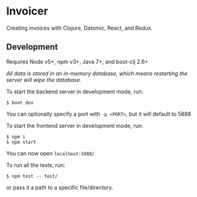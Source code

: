 # Invoicer

Creating invoices with Clojure, Datomic, React, and Redux.

## Development

Requires Node v5+, npm v3+, Java 7+, and boot-clj 2.6+

*All data is stored in an in-memory database, which means restarting the server
will wipe the database.*

To start the backend server in development mode, run:

```
$ boot dev
```

You can optionally specify a port with `-p <PORT>`, but it will default to 5888

To start the frontend server in development mode, run:

```
$ npm i
$ npm start
```

You can now open `localhost:5888/`

To run all the tests, run:

```
$ npm test -- test/
```

or pass it a path to a specific file/directory.
